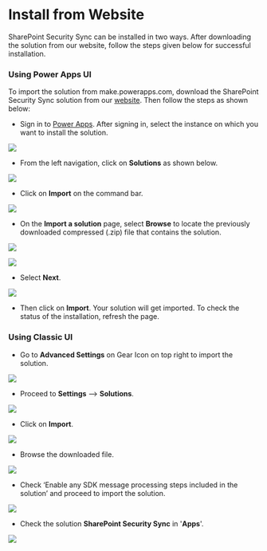 # Install from Website

SharePoint Security Sync can be installed in two ways. After downloading the solution from our website, follow the steps given below for successful installation.

### Using Power Apps UI

To import the solution from make.powerapps.com, download the SharePoint Security Sync solution from our [website](https://www.inogic.com/product/productivity-apps/dynamics-365-crm-sharepoint-security-metadata-sync). Then follow the steps as shown below:

* Sign in to [Power Apps](https://make.powerapps.com/?utm\_source=padocs\&utm\_medium=linkinadoc\&utm\_campaign=referralsfromdoc). After signing in, select the instance on which you want to install the solution.

![](<../../.gitbook/assets/1 (22).png>)

* From the left navigation, click on **Solutions** as shown below.

![](<../../.gitbook/assets/2 (20).png>)

* Click on **Import** on the command bar.

![](<../../.gitbook/assets/3 (19).png>)

* &#x20;On the **Import a solution** page, select **Browse** to locate the previously downloaded compressed (.zip) file that contains the solution.

![](<../../.gitbook/assets/4 (24).png>)

![](<../../.gitbook/assets/1 (246).png>)

* Select **Next**.

![](<../../.gitbook/assets/2 (64).png>)

* Then click on **Import**. Your solution will get imported. To check the status of the installation, refresh the page.

### Using Classic UI

* Go to **Advanced Settings** on Gear Icon on top right to import the solution.

![](<../../.gitbook/assets/8 (10).png>)

* Proceed to **Settings** --> **Solutions**.

![](../../.gitbook/assets/9.png)

* Click on **Import**.

![](<../../.gitbook/assets/10 (4).png>)

* Browse the downloaded file.

![](<../../.gitbook/assets/11 (6).png>)

* Check ‘Enable any SDK message processing steps included in the solution’ and proceed to import the solution.

![](<../../.gitbook/assets/12 (1) (1).png>)

* Check the solution **SharePoint Security Sync** in '**Apps**'.

![](<../../.gitbook/assets/7 (19).png>)

###
